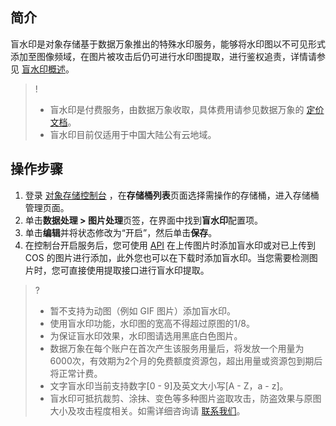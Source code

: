 ## 简介

盲水印是对象存储基于数据万象推出的特殊水印服务，能够将水印图以不可见形式添加至图像频域，在图片被攻击后仍可进行水印图提取，进行鉴权追责，详情请参见 [盲水印概述](https://cloud.tencent.com/document/product/436/46781)。

>!
> - 盲水印是付费服务，由数据万象收取，具体费用请参见数据万象的 [定价文档](https://cloud.tencent.com/document/product/460/58117)。
> - 盲水印目前仅适用于中国大陆公有云地域。
> 

## 操作步骤

1. 登录 [对象存储控制台](https://console.cloud.tencent.com/cos) ，在**存储桶列表**页面选择需操作的存储桶，进入存储桶管理页面。
2. 单击**数据处理 > 图片处理**页签，在界面中找到**盲水印**配置项。
3. 单击**编辑**并将状态修改为“开启”，然后单击**保存**。
4. 在控制台开启服务后，您可使用 [API](https://cloud.tencent.com/document/product/436/46782) 在上传图片时添加盲水印或对已上传到 COS 的图片进行添加，此外您也可以在下载时添加盲水印。当您需要检测图片时，您可直接使用提取接口进行盲水印提取。

>?
>- 暂不支持为动图（例如 GIF 图片）添加盲水印。
>- 使用盲水印功能，水印图的宽高不得超过原图的1/8。
>- 为保证盲水印效果，水印图请选用黑底白色图片。
>- 数据万象在每个账户在首次产生该服务用量后，将发放一个用量为6000次，有效期为2个月的免费额度资源包，超出用量或资源包到期后将正常计费。
>- 文字盲水印当前支持数字[0 - 9]及英文大小写[A - Z，a - z]。
>- 盲水印可抵抗裁剪、涂抹、变色等多种图片盗取攻击，防盗效果与原图大小及攻击程度相关。如需详细咨询请 [联系我们](https://cloud.tencent.com/document/product/436/37708)。
